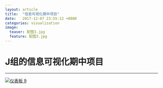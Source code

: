 ```yaml
---
layout: article
title:  "信息可视化期中项目"
date:   2017-12-07 23:55:12 +0800
categories: visualization
image:
  teaser: 配图3.jpg
  feature: 配图3.jpg
---
```

# J组的信息可视化期中项目
---

<div class='tableauPlaceholder' id='viz1515133208397' style='position: relative'><noscript><a href='#'><img alt='仪表板 9 ' src='https:&#47;&#47;public.tableau.com&#47;static&#47;images&#47;_1&#47;_16779&#47;9&#47;1_rss.png' style='border: none' /></a></noscript><object class='tableauViz'  style='display:none;'><param name='host_url' value='https%3A%2F%2Fpublic.tableau.com%2F' /> <param name='embed_code_version' value='3' /> <param name='site_root' value='' /><param name='name' value='_16779&#47;9' /><param name='tabs' value='no' /><param name='toolbar' value='yes' /><param name='static_image' value='https:&#47;&#47;public.tableau.com&#47;static&#47;images&#47;_1&#47;_16779&#47;9&#47;1.png' /> <param name='animate_transition' value='yes' /><param name='display_static_image' value='yes' /><param name='display_spinner' value='yes' /><param name='display_overlay' value='yes' /><param name='display_count' value='yes' /></object></div>                <script type='text/javascript'>                    var divElement = document.getElementById('viz1515133208397');                    var vizElement = divElement.getElementsByTagName('object')[0];                    vizElement.style.width='1000px';vizElement.style.height='4027px';                    var scriptElement = document.createElement('script');                    scriptElement.src = 'https://public.tableau.com/javascripts/api/viz_v1.js';                    vizElement.parentNode.insertBefore(scriptElement, vizElement);                </script>